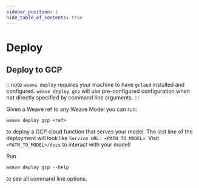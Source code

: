 ```yaml
---
sidebar_position: 1
hide_table_of_contents: true
---
```


# Deploy

## Deploy to GCP

:::note
`weave deploy` requires your machine to have `gcloud` installed and configured. `weave deploy gcp` will use pre-configured configuration when not directly specified by command line arguments.
:::

Given a Weave ref to any Weave Model you can run:

```
weave deploy gcp <ref>
```

to deploy a GCP cloud function that serves your model. The last line of the deployment will look like `Service URL: <PATH_TO_MODEL>`. Visit `<PATH_TO_MODEL>/docs` to interact with your model!

Run

```
weave deploy gcp --help
```

to see all command line options.

